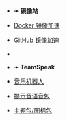 - **➛ 镜像站**

- [Docker 镜像加速](/zh-cn/docker)
- [GitHub 镜像加速](/zh-cn/github.md)
- <br>

- **➛ TeamSpeak**

- [音乐机器人](/zh-cn/teamspeak/audiobot.md)
- [提示音语音包](/zh-cn/teamspeak/soundpack.md)
- [主题包/图标包](/zh-cn/teamspeak/themes)

